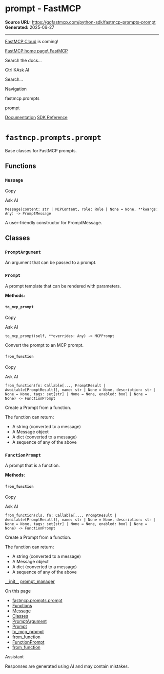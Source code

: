 # prompt - FastMCP

**Source URL:** https://gofastmcp.com/python-sdk/fastmcp-prompts-prompt
**Generated:** 2025-06-27

---

[FastMCP Cloud](https://fastmcp.link/x0Kyhy2) is coming!

[FastMCP home page\\
FastMCP](https://gofastmcp.com/)

Search the docs...

Ctrl KAsk AI

Search...

Navigation

fastmcp.prompts

prompt

[Documentation](https://gofastmcp.com/getting-started/welcome) [SDK Reference](https://gofastmcp.com/python-sdk/fastmcp-exceptions)

# [​](https://gofastmcp.com/python-sdk/fastmcp-prompts-prompt\#fastmcp-prompts-prompt)  `fastmcp.prompts.prompt`

Base classes for FastMCP prompts.

## [​](https://gofastmcp.com/python-sdk/fastmcp-prompts-prompt\#functions)  Functions

### [​](https://gofastmcp.com/python-sdk/fastmcp-prompts-prompt\#message)  `Message`

Copy

Ask AI

```
Message(content: str | MCPContent, role: Role | None = None, **kwargs: Any) -> PromptMessage

```

A user-friendly constructor for PromptMessage.

## [​](https://gofastmcp.com/python-sdk/fastmcp-prompts-prompt\#classes)  Classes

### [​](https://gofastmcp.com/python-sdk/fastmcp-prompts-prompt\#promptargument)  `PromptArgument`

An argument that can be passed to a prompt.

### [​](https://gofastmcp.com/python-sdk/fastmcp-prompts-prompt\#prompt)  `Prompt`

A prompt template that can be rendered with parameters.

**Methods:**

#### [​](https://gofastmcp.com/python-sdk/fastmcp-prompts-prompt\#to-mcp-prompt)  `to_mcp_prompt`

Copy

Ask AI

```
to_mcp_prompt(self, **overrides: Any) -> MCPPrompt

```

Convert the prompt to an MCP prompt.

#### [​](https://gofastmcp.com/python-sdk/fastmcp-prompts-prompt\#from-function)  `from_function`

Copy

Ask AI

```
from_function(fn: Callable[..., PromptResult | Awaitable[PromptResult]], name: str | None = None, description: str | None = None, tags: set[str] | None = None, enabled: bool | None = None) -> FunctionPrompt

```

Create a Prompt from a function.

The function can return:

- A string (converted to a message)
- A Message object
- A dict (converted to a message)
- A sequence of any of the above

### [​](https://gofastmcp.com/python-sdk/fastmcp-prompts-prompt\#functionprompt)  `FunctionPrompt`

A prompt that is a function.

**Methods:**

#### [​](https://gofastmcp.com/python-sdk/fastmcp-prompts-prompt\#from-function-2)  `from_function`

Copy

Ask AI

```
from_function(cls, fn: Callable[..., PromptResult | Awaitable[PromptResult]], name: str | None = None, description: str | None = None, tags: set[str] | None = None, enabled: bool | None = None) -> FunctionPrompt

```

Create a Prompt from a function.

The function can return:

- A string (converted to a message)
- A Message object
- A dict (converted to a message)
- A sequence of any of the above

[\_\_init\_\_](https://gofastmcp.com/python-sdk/fastmcp-prompts-__init__) [prompt\_manager](https://gofastmcp.com/python-sdk/fastmcp-prompts-prompt_manager)

On this page

- [fastmcp.prompts.prompt](https://gofastmcp.com/python-sdk/fastmcp-prompts-prompt#fastmcp-prompts-prompt)
- [Functions](https://gofastmcp.com/python-sdk/fastmcp-prompts-prompt#functions)
- [Message](https://gofastmcp.com/python-sdk/fastmcp-prompts-prompt#message)
- [Classes](https://gofastmcp.com/python-sdk/fastmcp-prompts-prompt#classes)
- [PromptArgument](https://gofastmcp.com/python-sdk/fastmcp-prompts-prompt#promptargument)
- [Prompt](https://gofastmcp.com/python-sdk/fastmcp-prompts-prompt#prompt)
- [to\_mcp\_prompt](https://gofastmcp.com/python-sdk/fastmcp-prompts-prompt#to-mcp-prompt)
- [from\_function](https://gofastmcp.com/python-sdk/fastmcp-prompts-prompt#from-function)
- [FunctionPrompt](https://gofastmcp.com/python-sdk/fastmcp-prompts-prompt#functionprompt)
- [from\_function](https://gofastmcp.com/python-sdk/fastmcp-prompts-prompt#from-function-2)

Assistant

Responses are generated using AI and may contain mistakes.